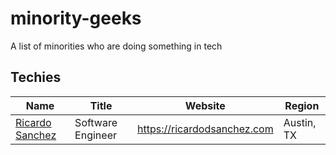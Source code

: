 # minority-geeks
A list of minorities who are doing something in tech

## Techies

Name | Title | Website | Region 
------------ | ------- | ------- | -------
[Ricardo Sanchez](/techie-profiles/ricardo.md) | Software Engineer | https://ricardodsanchez.com | Austin, TX
